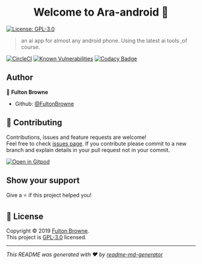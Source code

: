 <h1 align="center">Welcome to Ara-android 👋</h1>
<p>
  <a href="https://www.gnu.org/licenses/gpl-3.0.en.html">
    <img alt="License:  GPL-3.0" src="https://img.shields.io/badge/License- GPL-3.0-yellow.svg" target="_blank" />
  </a>
</p>


> an ai app for almost any android phone. Using the latest ai tools ,of course.


[![CircleCI](https://circleci.com/gh/FultonBrowne/Ara-android/tree/master.svg?style=svg)](https://circleci.com/gh/FultonBrowne/Ara-android/tree/master)
[![Known Vulnerabilities](https://snyk.io/test/github/FultonBrowne/Ara-android/badge.svg)](https://snyk.io/test/github/FultonBrowne/Ara-android})
[![Codacy Badge](https://api.codacy.com/project/badge/Grade/7f28f04b88a74e67a2e301f16e9a2db0)](https://www.codacy.com/app/FultonBrowne/Ara-android?utm_source=github.com&amp;utm_medium=referral&amp;utm_content=FultonBrowne/Ara-android&amp;utm_campaign=Badge_Grade)



## Author

👤 **Fulton Browne**

* Github: [@FultonBrowne](https://github.com/FultonBrowne)

## 🤝 Contributing

Contributions, issues and feature requests are welcome!<br />Feel free to check [issues page](https://github.com/andromeda-software/Ara-android/issues).
If you contribute please commit to a new branch and explain details in your pull request not in your commit.


[![Open in Gitpod](https://gitpod.io/button/open-in-gitpod.svg)](https://gitpod.io/#https://github.com/fultonbrowne/ara-android)


## Show your support

Give a ⭐️ if this project helped you!

## 📝 License

Copyright © 2019 [Fulton Browne](https://github.com/fultonbrowne).<br />
This project is [ GPL-3.0](https://www.gnu.org/licenses/gpl-3.0.en.html) licensed.

***
_This README was generated with ❤️ by [readme-md-generator](https://github.com/kefranabg/readme-md-generator)_
